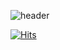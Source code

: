 ![header](https://capsule-render.vercel.app/api?type=waving&color=random&height=300&section=header&text=welcome&fontSize=90)

[![Hits](https://hits.seeyoufarm.com/api/count/incr/badge.svg?url=https://github.com/kimjunghak)](https://hits.seeyoufarm.com)

<!--
**kimjunghak/kimjunghak** is a ✨ _special_ ✨ repository because its `README.md` (this file) appears on your GitHub profile.

Here are some ideas to get you started:

- 🔭 I’m currently working on ...
- 🌱 I’m currently learning ...
- 👯 I’m looking to collaborate on ...
- 🤔 I’m looking for help with ...
- 💬 Ask me about ...
- 📫 How to reach me: ...
- 😄 Pronouns: ...
- ⚡ Fun fact: ...
-->

